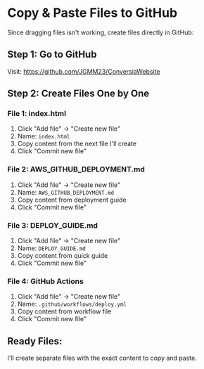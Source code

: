 # Copy & Paste Files to GitHub

Since dragging files isn't working, create files directly in GitHub:

## Step 1: Go to GitHub
Visit: https://github.com/JGMM23/ConversiaWebsite

## Step 2: Create Files One by One

### File 1: index.html
1. Click "Add file" → "Create new file"
2. Name: `index.html`
3. Copy content from the next file I'll create
4. Click "Commit new file"

### File 2: AWS_GITHUB_DEPLOYMENT.md
1. Click "Add file" → "Create new file" 
2. Name: `AWS_GITHUB_DEPLOYMENT.md`
3. Copy content from deployment guide
4. Click "Commit new file"

### File 3: DEPLOY_GUIDE.md
1. Click "Add file" → "Create new file"
2. Name: `DEPLOY_GUIDE.md` 
3. Copy content from quick guide
4. Click "Commit new file"

### File 4: GitHub Actions
1. Click "Add file" → "Create new file"
2. Name: `.github/workflows/deploy.yml`
3. Copy content from workflow file
4. Click "Commit new file"

## Ready Files:
I'll create separate files with the exact content to copy and paste.
